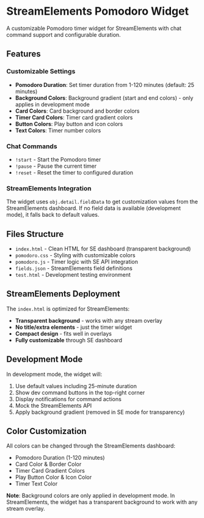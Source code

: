 # StreamElements Pomodoro Widget

A customizable Pomodoro timer widget for StreamElements with chat command support and configurable duration.

## Features

### Customizable Settings
- **Pomodoro Duration**: Set timer duration from 1-120 minutes (default: 25 minutes)
- **Background Colors**: Background gradient (start and end colors) - only applies in development mode
- **Card Colors**: Card background and border colors
- **Timer Card Colors**: Timer card gradient colors
- **Button Colors**: Play button and icon colors
- **Text Colors**: Timer number colors

### Chat Commands
- `!start` - Start the Pomodoro timer
- `!pause` - Pause the current timer
- `!reset` - Reset the timer to configured duration

### StreamElements Integration
The widget uses `obj.detail.fieldData` to get customization values from the StreamElements dashboard. If no field data is available (development mode), it falls back to default values.

## Files Structure
- `index.html` - Clean HTML for SE dashboard (transparent background)
- `pomodoro.css` - Styling with customizable colors
- `pomodoro.js` - Timer logic with SE API integration
- `fields.json` - StreamElements field definitions
- `test.html` - Development testing environment

## StreamElements Deployment
The `index.html` is optimized for StreamElements:
- **Transparent background** - works with any stream overlay
- **No title/extra elements** - just the timer widget
- **Compact design** - fits well in overlays
- **Fully customizable** through SE dashboard

## Development Mode
In development mode, the widget will:
1. Use default values including 25-minute duration
2. Show dev command buttons in the top-right corner
3. Display notifications for command actions
4. Mock the StreamElements API
5. Apply background gradient (removed in SE mode for transparency)

## Color Customization
All colors can be changed through the StreamElements dashboard:
- Pomodoro Duration (1-120 minutes)
- Card Color & Border Color  
- Timer Card Gradient Colors
- Play Button Color & Icon Color
- Timer Text Color

**Note**: Background colors are only applied in development mode. In StreamElements, the widget has a transparent background to work with any stream overlay.
